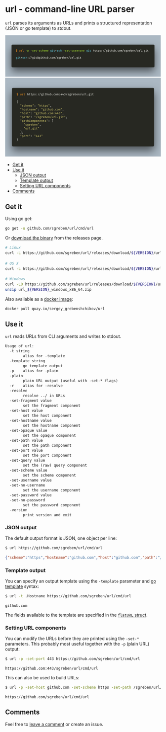# url - command-line URL parser

`url` parses its arguments as URLs and prints a structured representation (JSON or go template) to stdout.

![print output](docs/print.png)
![JSON output](docs/json.png)

- [Get it](#get-it)
- [Use it](#use-it)
    - [JSON output](#json-output)
    - [Template output](#template-output)
    - [Setting URL components](#setting-url-components)
- [Comments](https://github.com/sgreben/url/issues/1)

## Get it

Using go get:

```bash
go get -u github.com/sgreben/url/cmd/url
```

Or [download the binary](https://github.com/sgreben/url/releases/latest) from the releases page. 

```bash
# Linux
curl -L https://github.com/sgreben/url/releases/download/${VERSION}/url_${VERSION}_linux_x86_64.tar.gz | tar xz

# OS X
curl -L https://github.com/sgreben/url/releases/download/${VERSION}/url_${VERSION}_osx_x86_64.tar.gz | tar xz

# Windows
curl -LO https://github.com/sgreben/url/releases/download/${VERSION}/url_${VERSION}_windows_x86_64.zip
unzip url_${VERSION}_windows_x86_64.zip
```

Also available as a [docker image](https://quay.io/repository/sergey_grebenshchikov/url?tab=tags):

```bash
docker pull quay.io/sergey_grebenshchikov/url
```

## Use it

`url` reads URLs from CLI arguments and writes to stdout.

```text
Usage of url:
  -t string
    	alias for -template
  -template string
    	go template output
  -p	alias for -plain
  -plain
    	plain URL output (useful with -set-* flags)
  -r	alias for -resolve
  -resolve
    	resolve ../ in URLs
  -set-fragment value
    	set the fragment component
  -set-host value
    	set the host component
  -set-hostname value
    	set the hostname component
  -set-opaque value
    	set the opaque component
  -set-path value
    	set the path component
  -set-port value
    	set the port component
  -set-query value
    	set the (raw) query component
  -set-scheme value
    	set the scheme component
  -set-username value
  -set-no-username
        set the username component
  -set-password value
  -set-no-password
        set the password component
  -version
    	print version and exit
```

### JSON output

The default output format is JSON, one object per line:

```bash
$ url https://github.com/sgreben/url/cmd/url
```

```json
{"scheme":"https","hostname":"github.com","host":"github.com","path":"/sgreben/url/cmd/url","pathComponents":["sgreben","url","cmd","url"],"query":{},"port":"","fragment":""}
```

### Template output

You can specify an output template using the `-template` parameter and [go template](https://golang.org/pkg/text/template) syntax:

```bash
$ url -t .Hostname https://github.com/sgreben/url/cmd/url
```

```text
github.com
```

The fields available to the template are specified in the [`flatURL` struct](cmd/url/main.go#L15).

### Setting URL components

You can modify the URLs before they are printed using the `-set-*` parameters. This probably most useful together with the `-p` (plain URL) output:

```bash
$ url -p -set-port 443 https://github.com/sgreben/url/cmd/url
```

```text
https://github.com:443/sgreben/url/cmd/url
```

This can also be used to build URLs:

```bash
$ url -p -set-host github.com -set-scheme https -set-path /sgreben/url/cmd/url ""
```

```text
https://github.com/sgreben/url/cmd/url
```

## Comments

Feel free to [leave a comment](https://github.com/sgreben/url/issues/1) or create an issue.